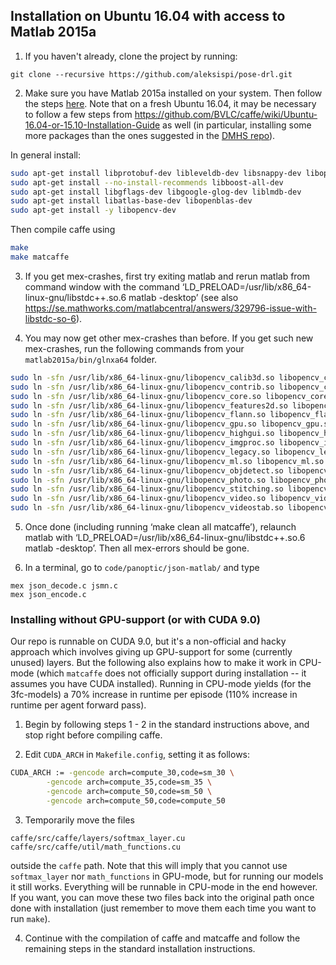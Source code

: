 ## Installation on Ubuntu 16.04 with access to Matlab 2015a

1. If you haven't already, clone the project by running:
```
git clone --recursive https://github.com/aleksispi/pose-drl.git
```

2. Make sure you have Matlab 2015a installed on your system. Then follow the steps [here](INSTALL.md). Note that on a fresh Ubuntu 16.04, it may be necessary to follow a few steps from https://github.com/BVLC/caffe/wiki/Ubuntu-16.04-or-15.10-Installation-Guide as well (in particular, installing some more packages than the ones suggested in the [DMHS repo](https://github.com/alinionutpopa/dmhs)).

In general install:
```bash
sudo apt-get install libprotobuf-dev libleveldb-dev libsnappy-dev libopencv-dev libhdf5-serial-dev protobuf-compiler
sudo apt-get install --no-install-recommends libboost-all-dev
sudo apt-get install libgflags-dev libgoogle-glog-dev liblmdb-dev
sudo apt-get install libatlas-base-dev libopenblas-dev
sudo apt-get install -y libopencv-dev
```

Then compile caffe using

```bash
make
make matcaffe
```

3. If you get mex-crashes, first try exiting matlab and rerun matlab from command window with the command ‘LD_PRELOAD=/usr/lib/x86_64-linux-gnu/libstdc++.so.6 matlab -desktop’ (see also https://se.mathworks.com/matlabcentral/answers/329796-issue-with-libstdc-so-6).

4. You may now get other mex-crashes than before. If you get such new mex-crashes, run the following commands from your `matlab2015a/bin/glnxa64` folder.

```bash
sudo ln -sfn /usr/lib/x86_64-linux-gnu/libopencv_calib3d.so libopencv_calib3d.so.2.4
sudo ln -sfn /usr/lib/x86_64-linux-gnu/libopencv_contrib.so libopencv_contrib.so.2.4
sudo ln -sfn /usr/lib/x86_64-linux-gnu/libopencv_core.so libopencv_core.so.2.4
sudo ln -sfn /usr/lib/x86_64-linux-gnu/libopencv_features2d.so libopencv_features2d.so.2.4
sudo ln -sfn /usr/lib/x86_64-linux-gnu/libopencv_flann.so libopencv_flann.so.2.4
sudo ln -sfn /usr/lib/x86_64-linux-gnu/libopencv_gpu.so libopencv_gpu.so.2.4
sudo ln -sfn /usr/lib/x86_64-linux-gnu/libopencv_highgui.so libopencv_highgui.so.2.4
sudo ln -sfn /usr/lib/x86_64-linux-gnu/libopencv_imgproc.so libopencv_imgproc.so.2.4
sudo ln -sfn /usr/lib/x86_64-linux-gnu/libopencv_legacy.so libopencv_legacy.so.2.4
sudo ln -sfn /usr/lib/x86_64-linux-gnu/libopencv_ml.so libopencv_ml.so.2.4
sudo ln -sfn /usr/lib/x86_64-linux-gnu/libopencv_objdetect.so libopencv_objdetect.so.2.4
sudo ln -sfn /usr/lib/x86_64-linux-gnu/libopencv_photo.so libopencv_photo.so.2.4
sudo ln -sfn /usr/lib/x86_64-linux-gnu/libopencv_stitching.so libopencv_stitching.so.2.4
sudo ln -sfn /usr/lib/x86_64-linux-gnu/libopencv_video.so libopencv_video.so.2.4
sudo ln -sfn /usr/lib/x86_64-linux-gnu/libopencv_videostab.so libopencv_videostab.so.2.4
```

5. Once done (including running ‘make clean all matcaffe’), relaunch matlab with ‘LD_PRELOAD=/usr/lib/x86_64-linux-gnu/libstdc++.so.6 matlab -desktop’. Then all mex-errors should be gone.

6. In a terminal, go to `code/panoptic/json-matlab/` and type
```
mex json_decode.c jsmn.c
mex json_encode.c

```

### Installing without GPU-support (or with CUDA 9.0)
Our repo is runnable on CUDA 9.0, but it's a non-official and hacky approach which involves giving up GPU-support for some (currently unused) layers. But the following also explains how to make it work in CPU-mode (which `matcaffe` does not officially support during installation -- it assumes you have CUDA installed). Running in CPU-mode yields (for the 3fc-models) a 70% increase in runtime per episode (110% increase in runtime per agent forward pass).

1. Begin by following steps 1 - 2 in the standard instructions above, and stop right before compiling caffe.

2. Edit `CUDA_ARCH` in `Makefile.config`, setting it as follows:
```bash
CUDA_ARCH := -gencode arch=compute_30,code=sm_30 \
		-gencode arch=compute_35,code=sm_35 \
		-gencode arch=compute_50,code=sm_50 \
		-gencode arch=compute_50,code=compute_50
```

3. Temporarily move the files
```
caffe/src/caffe/layers/softmax_layer.cu
caffe/src/caffe/util/math_functions.cu
```
outside the `caffe` path. Note that this will imply that you cannot use `softmax_layer` nor `math_functions` in GPU-mode, but for running our models it still works. Everything will be runnable in CPU-mode in the end however. If you want, you can move these two files back into the original path once done with installation (just remember to move them each time you want to run `make`).

4. Continue with the compilation of caffe and matcaffe and follow the remaining steps in the standard installation instructions.
